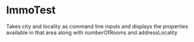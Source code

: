 # ImmoTest
Takes city and locality as command line inputs and displays the properties available in that area along with numberOfRooms and addressLocality
